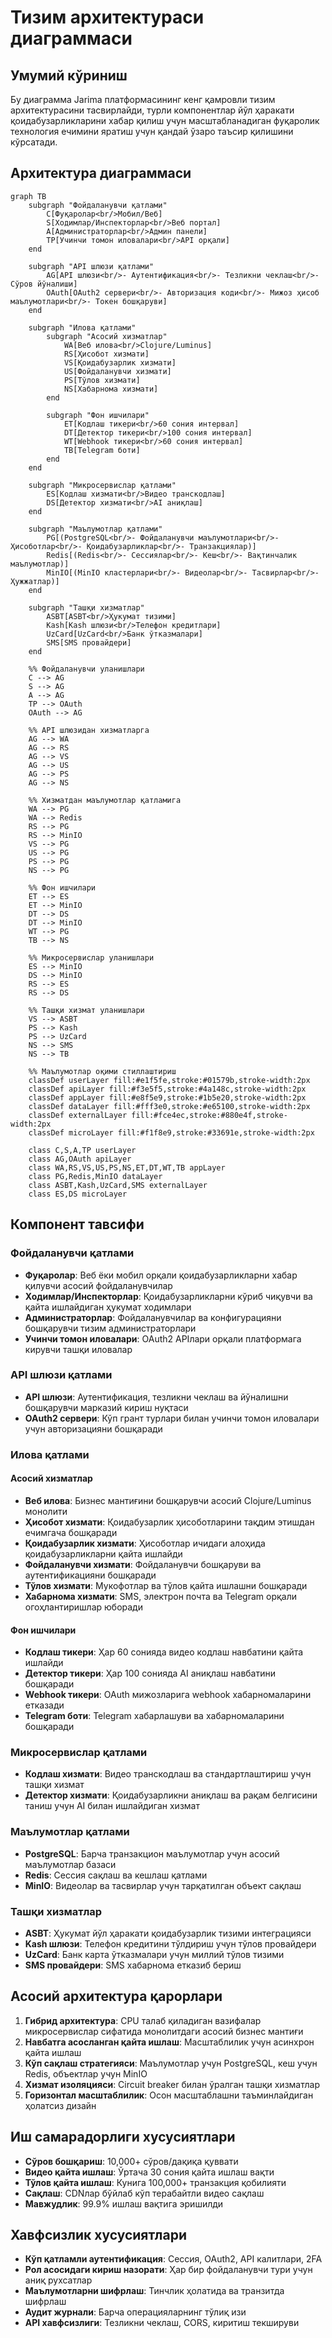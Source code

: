 # Тизим архитектураси диаграммаси

## Умумий кўриниш
Бу диаграмма Jarima платформасининг кенг қамровли тизим архитектурасини тасвирлайди, турли компонентлар йўл ҳаракати қоидабузарликларини хабар қилиш учун масштабланадиган фуқаролик технология ечимини яратиш учун қандай ўзаро таъсир қилишини кўрсатади.

## Архитектура диаграммаси

```mermaid
graph TB
    subgraph "Фойдаланувчи қатлами"
        C[Фуқаролар<br/>Мобил/Веб]
        S[Ходимлар/Инспекторлар<br/>Веб портал]
        A[Администраторлар<br/>Админ панели]
        TP[Учинчи томон иловалари<br/>API орқали]
    end

    subgraph "API шлюзи қатлами"
        AG[API шлюзи<br/>- Аутентификация<br/>- Тезликни чеклаш<br/>- Сўров йўналиши]
        OAuth[OAuth2 сервери<br/>- Авторизация коди<br/>- Мижоз ҳисоб маълумотлари<br/>- Токен бошқаруви]
    end

    subgraph "Илова қатлами"
        subgraph "Асосий хизматлар"
            WA[Веб илова<br/>Clojure/Luminus]
            RS[Ҳисобот хизмати]
            VS[Қоидабузарлик хизмати]
            US[Фойдаланувчи хизмати]
            PS[Тўлов хизмати]
            NS[Хабарнома хизмати]
        end
        
        subgraph "Фон ишчилари"
            ET[Кодлаш тикери<br/>60 сония интервал]
            DT[Детектор тикери<br/>100 сония интервал]
            WT[Webhook тикери<br/>60 сония интервал]
            TB[Telegram боти]
        end
    end

    subgraph "Микросервислар қатлами"
        ES[Кодлаш хизмати<br/>Видео транскодлаш]
        DS[Детектор хизмати<br/>AI аниқлаш]
    end

    subgraph "Маълумотлар қатлами"
        PG[(PostgreSQL<br/>- Фойдаланувчи маълумотлари<br/>- Ҳисоботлар<br/>- Қоидабузарликлар<br/>- Транзакциялар)]
        Redis[(Redis<br/>- Сессиялар<br/>- Кеш<br/>- Вақтинчалик маълумотлар)]
        MinIO[(MinIO кластерлари<br/>- Видеолар<br/>- Тасвирлар<br/>- Ҳужжатлар)]
    end

    subgraph "Ташқи хизматлар"
        ASBT[ASBT<br/>Ҳукумат тизими]
        Kash[Kash шлюзи<br/>Телефон кредитлари]
        UzCard[UzCard<br/>Банк ўтказмалари]
        SMS[SMS провайдери]
    end

    %% Фойдаланувчи уланишлари
    C --> AG
    S --> AG
    A --> AG
    TP --> OAuth
    OAuth --> AG

    %% API шлюзидан хизматларга
    AG --> WA
    AG --> RS
    AG --> VS
    AG --> US
    AG --> PS
    AG --> NS

    %% Хизматдан маълумотлар қатламига
    WA --> PG
    WA --> Redis
    RS --> PG
    RS --> MinIO
    VS --> PG
    US --> PG
    PS --> PG
    NS --> PG

    %% Фон ишчилари
    ET --> ES
    ET --> MinIO
    DT --> DS
    DT --> MinIO
    WT --> PG
    TB --> NS

    %% Микросервислар уланишлари
    ES --> MinIO
    DS --> MinIO
    RS --> ES
    RS --> DS

    %% Ташқи хизмат уланишлари
    VS --> ASBT
    PS --> Kash
    PS --> UzCard
    NS --> SMS
    NS --> TB

    %% Маълумотлар оқими стиллаштириш
    classDef userLayer fill:#e1f5fe,stroke:#01579b,stroke-width:2px
    classDef apiLayer fill:#f3e5f5,stroke:#4a148c,stroke-width:2px
    classDef appLayer fill:#e8f5e9,stroke:#1b5e20,stroke-width:2px
    classDef dataLayer fill:#fff3e0,stroke:#e65100,stroke-width:2px
    classDef externalLayer fill:#fce4ec,stroke:#880e4f,stroke-width:2px
    classDef microLayer fill:#f1f8e9,stroke:#33691e,stroke-width:2px

    class C,S,A,TP userLayer
    class AG,OAuth apiLayer
    class WA,RS,VS,US,PS,NS,ET,DT,WT,TB appLayer
    class PG,Redis,MinIO dataLayer
    class ASBT,Kash,UzCard,SMS externalLayer
    class ES,DS microLayer
```

## Компонент тавсифи

### Фойдаланувчи қатлами
- **Фуқаролар**: Веб ёки мобил орқали қоидабузарликларни хабар қилувчи асосий фойдаланувчилар
- **Ходимлар/Инспекторлар**: Қоидабузарликларни кўриб чиқувчи ва қайта ишлайдиган ҳукумат ходимлари
- **Администраторлар**: Фойдаланувчилар ва конфигурацияни бошқарувчи тизим администраторлари
- **Учинчи томон иловалари**: OAuth2 APIлари орқали платформага кирувчи ташқи иловалар

### API шлюзи қатлами
- **API шлюзи**: Аутентификация, тезликни чеклаш ва йўналишни бошқарувчи марказий кириш нуқтаси
- **OAuth2 сервери**: Кўп грант турлари билан учинчи томон иловалари учун авторизацияни бошқаради

### Илова қатлами
#### Асосий хизматлар
- **Веб илова**: Бизнес мантиғини бошқарувчи асосий Clojure/Luminus монолити
- **Ҳисобот хизмати**: Қоидабузарлик ҳисоботларини тақдим этишдан ечимгача бошқаради
- **Қоидабузарлик хизмати**: Ҳисоботлар ичидаги алоҳида қоидабузарликларни қайта ишлайди
- **Фойдаланувчи хизмати**: Фойдаланувчи бошқаруви ва аутентификацияни бошқаради
- **Тўлов хизмати**: Мукофотлар ва тўлов қайта ишлашни бошқаради
- **Хабарнома хизмати**: SMS, электрон почта ва Telegram орқали огоҳлантиришлар юборади

#### Фон ишчилари
- **Кодлаш тикери**: Ҳар 60 сонияда видео кодлаш навбатини қайта ишлайди
- **Детектор тикери**: Ҳар 100 сонияда AI аниқлаш навбатини бошқаради
- **Webhook тикери**: OAuth мижозларига webhook хабарномаларини етказади
- **Telegram боти**: Telegram хабарлашуви ва хабарномаларини бошқаради

### Микросервислар қатлами
- **Кодлаш хизмати**: Видео транскодлаш ва стандартлаштириш учун ташқи хизмат
- **Детектор хизмати**: Қоидабузарликни аниқлаш ва рақам белгисини таниш учун AI билан ишлайдиган хизмат

### Маълумотлар қатлами
- **PostgreSQL**: Барча транзакцион маълумотлар учун асосий маълумотлар базаси
- **Redis**: Сессия сақлаш ва кешлаш қатлами
- **MinIO**: Видеолар ва тасвирлар учун тарқатилган объект сақлаш

### Ташқи хизматлар
- **ASBT**: Ҳукумат йўл ҳаракати қоидабузарлик тизими интеграцияси
- **Kash шлюзи**: Телефон кредитини тўлдириш учун тўлов провайдери
- **UzCard**: Банк карта ўтказмалари учун миллий тўлов тизими
- **SMS провайдери**: SMS хабарнома етказиб бериш

## Асосий архитектура қарорлари

1. **Гибрид архитектура**: CPU талаб қиладиган вазифалар микросервислар сифатида монолитдаги асосий бизнес мантиғи
2. **Навбатга асосланган қайта ишлаш**: Масштаблилик учун асинхрон қайта ишлаш
3. **Кўп сақлаш стратегияси**: Маълумотлар учун PostgreSQL, кеш учун Redis, объектлар учун MinIO
4. **Хизмат изоляцияси**: Circuit breaker билан ўралган ташқи хизматлар
5. **Горизонтал масштаблилик**: Осон масштаблашни таъминлайдиган ҳолатсиз дизайн

## Иш самарадорлиги хусусиятлари

- **Сўров бошқариш**: 10,000+ сўров/дақиқа қуввати
- **Видео қайта ишлаш**: Ўртача 30 сония қайта ишлаш вақти
- **Тўлов қайта ишлаш**: Кунига 100,000+ транзакция қобилияти
- **Сақлаш**: CDNлар бўйлаб кўп терабайтли видео сақлаш
- **Мавжудлик**: 99.9% ишлаш вақтига эришилди

## Хавфсизлик хусусиятлари

- **Кўп қатламли аутентификация**: Сессия, OAuth2, API калитлари, 2FA
- **Рол асосидаги кириш назорати**: Ҳар бир фойдаланувчи тури учун аниқ рухсатлар
- **Маълумотларни шифрлаш**: Тинчлик ҳолатида ва транзитда шифрлаш
- **Аудит журнали**: Барча операцияларнинг тўлиқ изи
- **API хавфсизлиги**: Тезликни чеклаш, CORS, киритиш текшируви